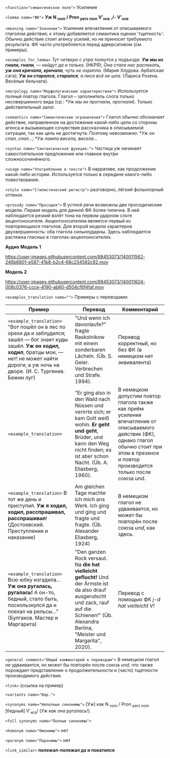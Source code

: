 `<function="семантическое поле">` Усиление  

`<lemma name="ФК">` **Уж N <sub>nom</sub> / Pron <sub>pers</sub> <sub>nom</sub> V'<sub>нсв</sub> ,/- V'<sub>нсв</sub>**

`<meaning name="Значение">` Усиление впечатления от описываемого глаголом действия; к этому добавляется семантика оценки 'тщетность': Обычно действие стоит агенсу усилий, но не приносит требуемого результата. ФК часто употребляется перед адверсативом (см. примеры).
 
`<examples_for_lemma>` _Тут четверо с утра толкутся у подъезда. **Уж мы их гнали, гнали**, ― нейдут да и только._ (НКРЯ); _Она стала нас распекать, **уж она кричала, кричала**, чуть не охрипла._ (Мария Хлудова. Арбатская сага); _**Уж он старался, старался**, а лиса всё не шла._ (Лариса Розена. Весёлые бельчата).

`<morpology name="Морфологические характеристики">` Используется полный повтор глагола. Глагол – заполнитель слота только несовершенного вида (ср.: *_Уж мы их прогнали, прогнали_). Только действительный залог. 
 
`<semantics name="Семантические ограничения">` Глагол обычно обозначает действие, направленное на достижение какой-либо цели со стороны агенса и вызывающее сочувствие рассказчика в описываемой ситуации, так как цель не достигнута. Поэтому невозможно: *_Уж он спал, спал..._; *_Уж лампа висела, висела..._ 

`<syntax name="Синтаксическая функция:">` Частица *уж* начинает самостоятельное предложение или главное внутри сложносочинённого.   
  
`<usage name="Употребление в тексте">` В нарративе, как продолжение какой-либо истории.  Используется только в середине какого-либо повествования. 

`<style name="Стилистический регистр">` разговорно, лёгкий фольклорный оттенок 


`<prosody name="Просодия">` В устной речи возможны две просодические модели. Первая модель для данной ФК более типична. В ней наблюдается резкий взлёт тона на первом ударном слоге акцентоносителя. Акцентоносителем является первый из повторяющихся глаголов. Для второй модели характерна двухвершинность: оба глагола сильноударны. Здесь наблюдается растяжка гласных в глаголах-акцентоносителях.

**Аудио**
**Модель 1**

https://user-images.githubusercontent.com/88453073/140011562-246b6801-e587-41b8-b2c4-68c234582c92.mov


**Модель 2**


https://user-images.githubusercontent.com/88453073/140011624-008c0376-ccce-4190-ab60-d504cf6f4faf.mov


`<examples_translation name="">` Примеры с переводами: 

 Пример | Перевод | Комментарий
--- | --- | ---
`<example_translation>` "Вот пошёл он в лес по орехи да и заблудился; зашёл ― бог знает куды зашёл. **Уж он ходил, ходил**, братцы мои, ― нет! не может найти дороги; а уж ночь на дворе. (И. С. Тургенев. Бежин луг) | "Und wenn ich davonlaufe?" fragte Raskolnikow mit einem sonderbaren Lächeln. (Üb. S. Geier. Verbrechen und Strafe. 1994). | Перевод корректный, но без ФК (в немецком нет эквивалента)
`<example_translation>` | "Er ging also in den Wald nach Nüssen und verirrte sich; er kam Gott weiß wohin. **Er geht und geht**, Brüder, und kann den Weg nicht finden; es ist aber schon Nacht. (Üb. A. Eliasberg, 1960). | В немецком допустим повтор глагола также как приём усиления впечатления от описываемого действия (ФК), однако глагол обычно стоит при этом в презенсе и повтор производится только после союза _und_.
`<example_translation>` В тот же день и приступил. **Уж я ходил, ходил, расспрашивал, расспрашивал**! (Достоевский. Преступление и наказание) | Am gleichen Tage machte ich mich ans Werk. Ich ging und ging und fragte und fragte. (Üb. Alexander Eliasberg, 1924) | В немецком глагол не удваивается, но может бы повторён после союза _und_, как здесь.
`<example_translation>` Всю юбку изгадила… **Уж она ругалась, ругалась!** А он-то, бедный, стало быть, поскользнулся да и поехал на рельсы…" (Булгаков. Мастер и Маргарита) | "Den ganzen Rock versaut. Na **die hat vielleicht geflucht!** Und der Ärmste ist da also drauf ausgerutscht und zack, rauf auf die Schienen!" (Üb. Alexandra Berlina, "Meister und Margarita", 2020). | Перевод с помощью ФК _j-d hat vielleicht V!_

`<general comment="Общий комментарий к переводам">` В немецком глагол не удваивается, но может бы повторён после союза _und_, что также порождает представление о продолжительности и (часто) тщетности производимого действия.

`<link>` (ссылка на пример)

`<variants name="Вар.">` 

`<synonyms name="Неполные синонимы">` [Уж] как N <sub>nom</sub> / Pron <sub>pers</sub> <sub>nom</sub> [бедный] V'<sub>нсв</sub>! (_Уж как она ругалась!_).


`<full synonyms name="Полные синонимы">`

`<homonym name="Омонимы">` нет 

`<paronym name="Паронимы">` нет  

`<link_similar>` **полежал-полежал да и покатился**
